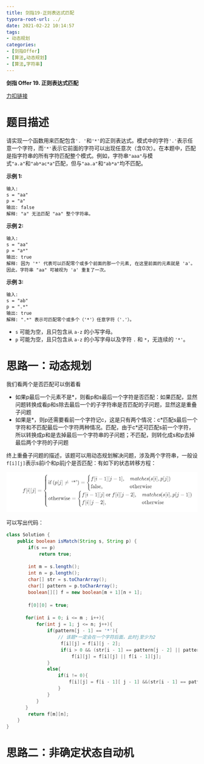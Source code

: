 ```yaml
---
title: 剑指19-正则表达式匹配
typora-root-url: ../
date: 2021-02-22 10:14:57
tags:
- 动态规划
categories:
- [剑指Offer]
- [算法,动态规划]
- [算法,字符串]
---
```


**剑指 Offer 19. 正则表达式匹配**

[力扣链接](https://leetcode-cn.com/problems/zheng-ze-biao-da-shi-pi-pei-lcof/)

<!--more-->

# 题目描述

请实现一个函数用来匹配包含`'. '`和`'*'`的正则表达式。模式中的字符`'.'`表示任意一个字符，而`'*'`表示它前面的字符可以出现任意次（含0次）。在本题中，匹配是指字符串的所有字符匹配整个模式。例如，字符串`"aaa"`与模式`"a.a"`和`"ab*ac*a"`匹配，但与`"aa.a"`和`"ab*a"`均不匹配。

**示例 1:**

```
输入:
s = "aa"
p = "a"
输出: false
解释: "a" 无法匹配 "aa" 整个字符串。
```

**示例 2:**

```
输入:
s = "aa"
p = "a*"
输出: true
解释: 因为 '*' 代表可以匹配零个或多个前面的那一个元素, 在这里前面的元素就是 'a'。因此，字符串 "aa" 可被视为 'a' 重复了一次。
```

**示例 3:**

```
输入:
s = "ab"
p = ".*"
输出: true
解释: ".*" 表示可匹配零个或多个（'*'）任意字符（'.'）。
```

- `s` 可能为空，且只包含从 `a-z` 的小写字母。
- `p` 可能为空，且只包含从 `a-z` 的小写字母以及字符 `.` 和 `*`，无连续的 `'*'`。

# 思路一：动态规划

我们看两个是否匹配可以倒着看

- 如果p最后一个元素不是*，则看p和s最后一个字符是否匹配：如果匹配，显然问题转换成看p和s除去最后一个的子字符串是否匹配的子问题，显然这是重叠子问题
- 如果是*，则p还需要看前一个字符记c，这是只有两个情况：c\*匹配s最后一个字符和不匹配最后一个字符两种情况。匹配，由于c\*还可匹配s前一个字符，所以转换成p和是去掉最后一个字符串的子问题；不匹配，则转化成s和p去掉最后两个字符的子问题

终上重叠子问题的描述，该题可以用动态规划解决问题，涉及两个字符串，一般设`f[i][j]`表示s前i个和p前j个是否匹配：有如下的状态转移方程：

![image-20210222103808605](/images/image-20210222103808605.png)

可以写出代码：

```java
class Solution {
    public boolean isMatch(String s, String p) {
        if(s == p)
            return true;

        int m = s.length();
        int n = p.length();
        char[] str = s.toCharArray();
        char[] pattern = p.toCharArray();
        boolean[][] f = new boolean[m + 1][n + 1];

        f[0][0] = true;

       for(int i = 0; i <= m ; i++){
           for(int j = 1; j <= n; j++){
               if(pattern[j - 1] == '*'){
                   // 该题*一定会在一个字符后面，此时j至少为2
                    f[i][j] = f[i][j - 2];
                    if(i > 0 && (str[i - 1] == pattern[j - 2] || pattern[j - 2] == '.') )
                        f[i][j] = f[i][j] || f[i - 1][j];
               }
               else{
                   if(i != 0){
                       f[i][j] = f[i - 1][ j - 1] &&(str[i - 1] == pattern[j - 1] || pattern[j - 1] == '.');
                   }
               }
           }
       }
        return f[m][n];
    }
}
```

# 思路二：非确定状态自动机





